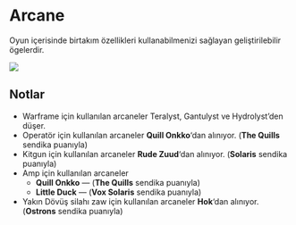 # Arcane

Oyun içerisinde birtakım özellikleri kullanabilmenizi sağlayan geliştirilebilir ögelerdir.

![](https://imgbbb.com/images/2020/02/29/assets_-lgoamcq2h0squvaydqb_-lhzivu81kmgiulz81jg_-lhziiud-h9fwx2ojkja_arcane.png)

## Notlar  <a id="notlar"></a>

* Warframe için kullanılan arcaneler Teralyst, Gantulyst ve Hydrolyst’den düşer.
* Operatör için kullanılan arcaneler **Quill Onkko**‘dan alınıyor. \(**The Quills** sendika puanıyla\)
* Kitgun için kullanılan arcaneler **Rude Zuud**‘dan alınıyor. \(**Solaris** sendika puanıyla\)
* Amp için kullanılan arcaneler
  * **Quill Onkko** — \(**The Quills** sendika puanıyla\)
  * **Little Duck** — \(**Vox Solaris** sendika puanıyla\)
* Yakın Dövüş silahı zaw için kullanılan arcaneler **Hok**‘dan alınıyor. \(**Ostrons** sendika puanıyla\)

